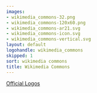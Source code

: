 ```yaml
---
images:
- wikimedia_commons-32.png
- wikimedia_commons-120x60.png
- wikimedia_commons-ar21.svg
- wikimedia_commons-icon.svg
- wikimedia_commons-vertical.svg
layout: default
logohandle: wikimedia_commons
skipped: 1
sort: wikimedia commons
title: Wikimedia Commons
---
```


[Official Logos](https://commons.wikimedia.org/wiki/File:Commons-logo-en.svg)